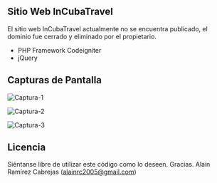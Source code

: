 ## Sitio Web InCubaTravel

El sitio web InCubaTravel actualmente no se encuentra publicado, el dominio fue cerrado y eliminado por el propietario.

- PHP Framework Codeigniter
- jQuery

## Capturas de Pantalla
![Captura-1](https://live.staticflickr.com/65535/50161603642_abf5685872_h.jpg) 

![Captura-2](https://live.staticflickr.com/65535/50161609482_5533bed870_b.jpg)

![Captura-3](https://live.staticflickr.com/65535/50160814898_b4f4a22df6_b.jpg)

## Licencia

Siéntanse libre de utilizar este código como lo deseen. Gracias.
Alain Ramírez Cabrejas (alainrc2005@gmail.com)